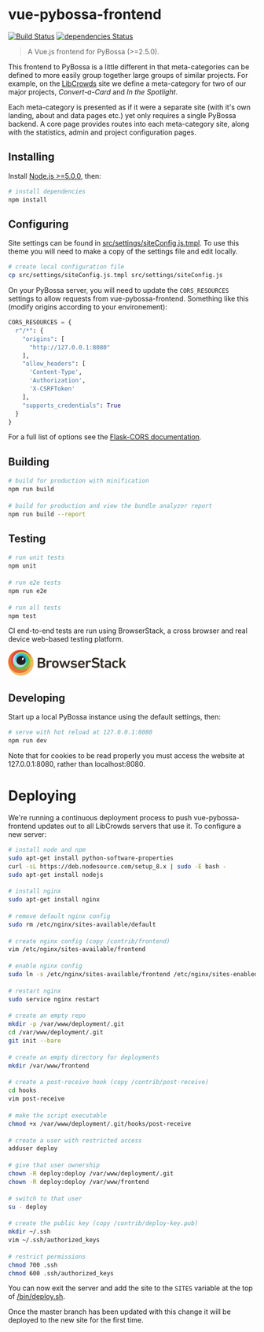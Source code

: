 # vue-pybossa-frontend

[![Build Status](https://travis-ci.org/LibCrowds/vue-pybossa-frontend.svg?branch=master)](https://travis-ci.org/LibCrowds/vue-pybossa-frontend)
[![dependencies Status](https://david-dm.org/LibCrowds/vue-pybossa-frontend/status.svg)](https://david-dm.org/LibCrowds/vue-pybossa-frontend)

> A Vue.js frontend for PyBossa (>=2.5.0).

This frontend to PyBossa is a little different in that meta-categories can be
defined to more easily group together large groups of similar projects. For
example, on the [LibCrowds](www.libcrowds.com) site we define a meta-category for
two of our major projects, *Convert-a-Card* and *In the Spotlight*.

Each meta-category is presented as if it were a separate site (with it's own
landing, about and data pages etc.) yet only requires a single PyBossa backend.
A core page provides routes into each meta-category site, along with the
statistics, admin and project configuration pages.

## Installing

Install [Node.js >=5.0.0](https://nodejs.org/en/), then:

``` bash
# install dependencies
npm install
```

## Configuring

Site settings can be found in [src/settings/siteConfig.js.tmpl](src/settings/siteConfig.js.tmpl).
To use this theme you will need to make a copy of the settings file and edit locally.

``` bash
# create local configuration file
cp src/settings/siteConfig.js.tmpl src/settings/siteConfig.js
```

On your PyBossa server, you will need to update the `CORS_RESOURCES` settings
to allow requests from vue-pybossa-frontend. Something like this (modify
origins according to your environement):

``` python
CORS_RESOURCES = {
  r"/*": {
    "origins": [
      "http://127.0.0.1:8080"
    ],
    "allow_headers": [
      'Content-Type',
      'Authorization',
      'X-CSRFToken'
    ],
    "supports_credentials": True
  }
}
```

For a full list of options see the
[Flask-CORS documentation](https://flask-cors.readthedocs.io/en/latest/).


## Building

``` bash
# build for production with minification
npm run build

# build for production and view the bundle analyzer report
npm run build --report
```

## Testing

``` bash
# run unit tests
npm unit

# run e2e tests
npm run e2e

# run all tests
npm test
```

CI end-to-end tests are run using BrowserStack, a cross browser and
real device web-based testing platform.

[![BrowserStack Logo](browserstack-logo.png)](https://www.browserstack.com)

## Developing

Start up a local PyBossa instance using the default settings, then:

``` bash
# serve with hot reload at 127.0.0.1:8080
npm run dev
```

Note that for cookies to be read properly you must access the website at
127.0.0.1:8080, rather than localhost:8080.

# Deploying

We're running a continuous deployment process to push vue-pybossa-frontend
updates out to all LibCrowds servers that use it. To configure a new server:

``` bash
# install node and npm
sudo apt-get install python-software-properties
curl -sL https://deb.nodesource.com/setup_8.x | sudo -E bash -
sudo apt-get install nodejs

# install nginx
sudo apt-get install nginx

# remove default nginx config
sudo rm /etc/nginx/sites-available/default

# create nginx config (copy /contrib/frontend)
vim /etc/nginx/sites-available/frontend

# enable nginx config
sudo ln -s /etc/nginx/sites-available/frontend /etc/nginx/sites-enabled/frontend

# restart nginx
sudo service nginx restart

# create an empty repo
mkdir -p /var/www/deployment/.git
cd /var/www/deployment/.git
git init --bare

# create an empty directory for deployments
mkdir /var/www/frontend

# create a post-receive hook (copy /contrib/post-receive)
cd hooks
vim post-receive

# make the script executable
chmod +x /var/www/deployment/.git/hooks/post-receive

# create a user with restricted access
adduser deploy

# give that user ownership
chown -R deploy:deploy /var/www/deployment/.git
chown -R deploy:deploy /var/www/frontend

# switch to that user
su - deploy

# create the public key (copy /contrib/deploy-key.pub)
mkdir ~/.ssh
vim ~/.ssh/authorized_keys

# restrict permissions
chmod 700 .ssh
chmod 600 .ssh/authorized_keys
```

You can now exit the server and add the site to the `SITES` variable at the
top of [/bin/deploy.sh](/bin/deploy.sh).

Once the master branch has been updated with this change it will be deployed to
the new site for the first time.
